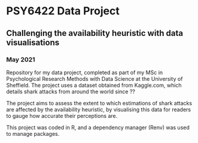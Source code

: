 # PSY6422 Data Project

## Challenging the availability heuristic with data visualisations

### May 2021

Repository for my data project, completed as part of my MSc in Psychological Research Methods with Data Science at the University of Sheffield.
The project uses a dataset obtained from Kaggle.com, which details shark attacks from around the world since ??  

The project aims to assess the extent to which estimations of shark attacks are affected by the availability heuristic, by visualising this data for readers to gauge how accurate their perceptions are.  

This project was coded in R, and a dependency manager (Renv) was used to manage packages.

